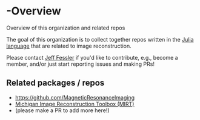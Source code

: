 # -Overview
Overview of this organization and related repos

The goal of this organization is to collect together repos written in the
[Julia language](https://julialang.org/)
that are related to image reconstruction.

Please contact
[Jeff Fessler](https://web.eecs.umich.edu/~fessler)
if you'd like to contribute,
e.g., become a member,
and/or just start reporting issues and making PRs!

## Related packages / repos

* https://github.com/MagneticResonanceImaging
* [Michigan Image Reconstruction Toolbox (MIRT)](https://github.com/JeffFessler/MIRT.jl)
* (please make a PR to add more here!)
